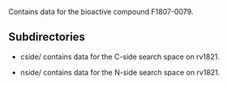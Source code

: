 Contains data for the bioactive compound F1807-0079.

## Subdirectories

- cside/ contains data for the C-side search space on rv1821.

- nside/ contains data for the N-side search space on rv1821.


